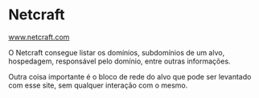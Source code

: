# Netcraft
www.netcraft.com

O Netcraft consegue listar os domínios, subdomínios de um alvo, 
hospedagem, responsável pelo domínio, entre outras informações.

Outra coisa importante é o bloco de rede do alvo que pode ser levantado 
com esse site, sem qualquer interação com o mesmo.
